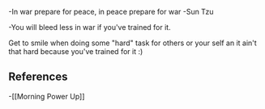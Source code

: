 -In war prepare for peace, in peace prepare for war -Sun Tzu

-You will bleed less in war if you've trained for it. 

Get to smile when doing some "hard" task for others or your self an it
ain't that hard because you've trained for it :)
## References
<!-- Links to pages not referenced in the content -->
-[[Morning Power Up]]
